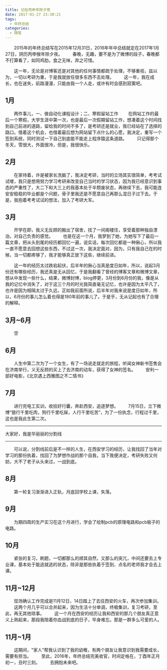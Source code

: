 ```yaml
---
title: 记在丙申年除夕夜
date: 2017-01-27 23:30:21
tags:
  - 年终总结
categories:
  - 随笔
---
```


&emsp;&emsp;2015年的年终总结写在2015年12月31日，2016年年中总结就定在2017年1月27日，阴历丙申猴年除夕夜。
&emsp;&emsp;春晚，无趣，要不是为了微博的段子，春晚都不打算看了，如同鸡肋，食之无味，弃之可惜。
<!--more-->
&emsp;&emsp;这一年，无论是对博客还是对其他的任何事情都疏于处理，不够重视，兹以为，一切以考研为重，于是我就放任很多东西不去处理。
&emsp;&emsp;这一年，我在成长，也在迷失，前路漫漫，只能由我一个人走，或许有时会感到寂寞吧。

## 1月

&emsp;&emsp;两件事儿，一、做自动化课程设计；二、寒假留站工作
&emsp;&emsp;在网站工作的最后一个寒假，大学生涯中第一次，也是最后一次假期留站工作，想凑着这个时间找到自己前进的道路，留给我的时间不多了，是考研还是就业，我已经站在了选择的路口。借着这个机会，也借着最后想为网站留下点什么的心愿，我决定，重写一个签到系统，同时测试一下自己到底能不能走上程序猿这条道路。
&emsp;&emsp;只记得那个冬天，雪很大，外面很冷，但是，我很快乐。

## 2月

&emsp;&emsp;在家待着，许是被家长洗脑了，我决定考研，当时的立场其实很简单，考考试试喽，我只是想用努力学习考研来改变自己当时的学习状态，因为我已经意识到事态的严重性了，大二下和大三上的我基本处于半颓废状态，再继续下去，我可能连安安稳稳的毕业都是个问题，骨子里我还是不愿意自己再那么混日子过下去。于是，我抱着考考试试的想法，加入了考研大军。

## 3月

&emsp;&emsp;开学在即，我义无反顾的搬出了宿舍，找了一间阁楼住，享受着那种独自漂泊，对自己负责的感觉。
&emsp;&emsp;也是在这一个月，我梦到了她，为她写下了最后一篇文章，把从头到尾的经历都回忆一遍，说实话，每次回忆都是一种揪心，所以我一直不愿意去回想这些东西，不过这一次，我决定面对，因为，只有我自己在的时候，当一切都疼够了，我才能够真正放下这些，继续前进。

&emsp;&emsp;这一年的经历太过跌宕起伏，后半年的揪心当真是度日如年，所以，说起3月份还有哪些经历，我还真是无从回忆，于是我翻看了曾经的博客文章和微博文章，想从中发现一些什么，结果，微博封博，blog停更，3月份到6月份的我，像是从我的记忆中消失了，对于这三个月的时光我简直毫无记忆，也许是因为太平凡了，也许是因为相隔太过于久远，正如我前面所说，后半年对我来说是度日如年，所以，6月份的事儿怎么着也得是180年前的事儿了。于是乎，无从记起也有了合理的解释。

## 3月\~6月

&emsp;&emsp;空

## 6月

&emsp;&emsp;人生中第二次为了一个女生，有了一场说走就走的旅程，听闻女神新书签售会在济南举行，义无反顾的买上了去济南的动车，获得了女神的签名。
&emsp;&emsp;安利一部好电影，《北京遇上西雅图之不二情书》

## 7月

&emsp;&emsp;进行完电工实训，收拾好行囊，奔赴西安，追逐梦想。
&emsp;&emsp;7月15日，立下微博“狼行千里吃肉，狗行千里吃屎，人行千里吃苦”，为了一份执念，行程过千里，这也是我此生第二次。
***
大家好，我是华丽丽的分割线
***
&emsp;&emsp;可以说，分割线前后是不一样的人生，在西安学习的经历，让我找回了当年对学习的那份执着，找回了为梦想作战的那个自我，当下我便决定，考研失败又何妨，大不了老子从头来过，一战到底。

## 8月

&emsp;&emsp;第一轮复习渐渐进入正轨，月底回学校上课，失落。

## 9月

&emsp;&emsp;为期四周的生产实习在这个月进行，学会了绘制pcb的原理电路和pcb板子的电路。

## 10月

&emsp;&emsp;紧张的复习，刷题，一切都那么的顺其自然，又那么的突兀，中间还要去上专业课，基本处于能逃就逃的状态，除非是那些执着于签到、点名的老师我才会去上课。

## 11月\~12月

&emsp;&emsp;现场确认工作完成是11月12日，14日踏上了去往西安的火车，再次参加集训。
&emsp;&emsp;这两个月几乎可以合并起来，因为生活十分单调，终极集训，复习考研，至此，再无其他琐事。
&emsp;&emsp;这一个月在西安的经历让我和西安的那几个朋友真正意义上熟起来，那段我陪着你血战到底的日子，毕身难忘。那是一群多么可爱的人。

## 11月\~1月

&emsp;&emsp;这期间，"家人"帮我认识到了我的幼稚，有两个朋友让我意识到我需要成长，需要有担当。
&emsp;&emsp;至此，2016年，年终总结完美收官，时间定格在，丁酉年正月初一，丑时三刻。
&emsp;&emsp;去拥抱未来吧。